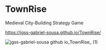 # TownRise
Medieval City-Building Strategy Game

https://jgss-gabriel-sousa.github.io/TownRise/

![jgss-gabriel-sousa github io_TownRise_ (1)](https://user-images.githubusercontent.com/42483024/204306652-8ef75d2d-633f-4362-9247-a9e399df1ebf.jpg)
